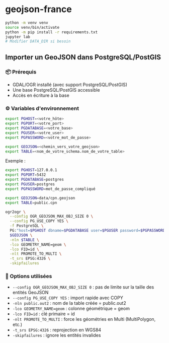# geojson-france

```bash
python -m venv venv
source venv/bin/activate
python -m pip install -r requirements.txt
jupyter lab
# Modifier DATA_DIR si besoin
```

## Importer un GeoJSON dans PostgreSQL/PostGIS

### 📦 Prérequis
- GDAL/OGR installé (avec support PostgreSQL/PostGIS)
- Une base PostgreSQL/PostGIS accessible
- Accès en écriture à la base

### ⚙️ Variables d'environnement
```bash
export PGHOST=<votre_hôte>
export PGPORT=<votre_port>
export PGDATABASE=<votre_base>
export PGUSER=<votre_user>
export PGPASSWORD=<votre_mot_de_passe>

export GEOJSON=<chemin_vers_votre_geojson>
export TABLE=<nom_de_votre_schema.nom_de_votre_table>
```

Exemple :
```bash
export PGHOST=127.0.0.1
export PGPORT=5432
export PGDATABASE=postgres
export PGUSER=postgres
export PGPASSWORD=mot_de_passe_compliqué

export GEOJSON=data/cpn.geojson
export TABLE=public.cpn
```

```bash
ogr2ogr \
  --config OGR_GEOJSON_MAX_OBJ_SIZE 0 \
  --config PG_USE_COPY YES \
  -f PostgreSQL \
  PG:"host=$PGHOST dbname=$PGDATABASE user=$PGUSER password=$PGPASSWORD port=$PGPORT" \
  $GEOJSON \
  -nln $TABLE \
  -lco GEOMETRY_NAME=geom \
  -lco FID=id \
  -nlt PROMOTE_TO_MULTI \
  -t_srs EPSG:4326 \
  -skipfailures
```

### 📖 Options utilisées
- `--config OGR_GEOJSON_MAX_OBJ_SIZE 0` : pas de limite sur la taille des entités GeoJSON
- `--config PG_USE_COPY YES` : import rapide avec COPY
- `-nln public.out2` : nom de la table créée = public.out2
- `-lco GEOMETRY_NAME=geom` : colonne géométrique = geom
- `-lco FID=id` : clé primaire = id
- `-nlt PROMOTE_TO_MULTI` : force les géométries en Multi (MultiPolygon, etc.)
- `-t_srs EPSG:4326` : reprojection en WGS84
- `-skipfailures` : ignore les entités invalides
